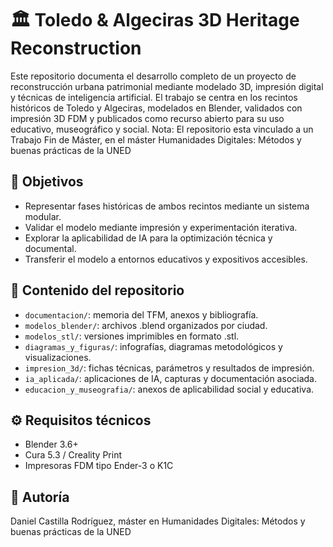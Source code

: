 # 🏛️ Toledo & Algeciras 3D Heritage Reconstruction

Este repositorio documenta el desarrollo completo de un proyecto de reconstrucción urbana patrimonial mediante modelado 3D, impresión digital y técnicas de inteligencia artificial. El trabajo se centra en los recintos históricos de Toledo y Algeciras, modelados en Blender, validados con impresión 3D FDM y publicados como recurso abierto para su uso educativo, museográfico y social.
Nota: El repositorio esta vinculado a un Trabajo Fin de Máster, en el máster Humanidades Digitales: Métodos y buenas prácticas de la UNED

## 📌 Objetivos
- Representar fases históricas de ambos recintos mediante un sistema modular.
- Validar el modelo mediante impresión y experimentación iterativa.
- Explorar la aplicabilidad de IA para la optimización técnica y documental.
- Transferir el modelo a entornos educativos y expositivos accesibles.

## 📁 Contenido del repositorio
- `documentacion/`: memoria del TFM, anexos y bibliografía.
- `modelos_blender/`: archivos .blend organizados por ciudad.
- `modelos_stl/`: versiones imprimibles en formato .stl.
- `diagramas_y_figuras/`: infografías, diagramas metodológicos y visualizaciones.
- `impresion_3d/`: fichas técnicas, parámetros y resultados de impresión.
- `ia_aplicada/`: aplicaciones de IA, capturas y documentación asociada.
- `educacion_y_museografia/`: anexos de aplicabilidad social y educativa.

## ⚙️ Requisitos técnicos
- Blender 3.6+
- Cura 5.3 / Creality Print
- Impresoras FDM tipo Ender-3 o K1C

## 👤 Autoría
Daniel Castilla Rodríguez, máster en Humanidades Digitales: Métodos y buenas prácticas de la UNED
